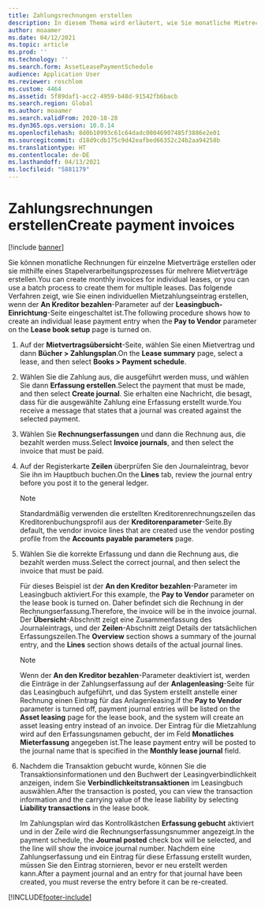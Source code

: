 ```yaml
---
title: Zahlungsrechnungen erstellen
description: In diesem Thema wird erläutert, wie Sie monatliche Mietrechnungen erstellen. Sie können Rechnungen für einzelne Mietverträge erstellen oder sie mithilfe eines Stapelverarbeitungsprozesses für mehrere Mietverträge erstellen.
author: moaamer
ms.date: 04/12/2021
ms.topic: article
ms.prod: ''
ms.technology: ''
ms.search.form: AssetLeasePaymentSchedule
audience: Application User
ms.reviewer: roschlom
ms.custom: 4464
ms.assetid: 5f89daf1-acc2-4959-b48d-91542fb6bacb
ms.search.region: Global
ms.author: moaamer
ms.search.validFrom: 2020-10-28
ms.dyn365.ops.version: 10.0.14
ms.openlocfilehash: 8d0b10993c61c64dadc00046907485f3886e2e01
ms.sourcegitcommit: d18d9cdb175c9d42eafbed66352c24b2aa94258b
ms.translationtype: HT
ms.contentlocale: de-DE
ms.lasthandoff: 04/13/2021
ms.locfileid: "5881179"
---
```

# <a name="create-payment-invoices"></a><span data-ttu-id="a85cc-104">Zahlungsrechnungen erstellen</span><span class="sxs-lookup"><span data-stu-id="a85cc-104">Create payment invoices</span></span>

[!include [banner](../includes/banner.md)]

<span data-ttu-id="a85cc-105">Sie können monatliche Rechnungen für einzelne Mietverträge erstellen oder sie mithilfe eines Stapelverarbeitungsprozesses für mehrere Mietverträge erstellen.</span><span class="sxs-lookup"><span data-stu-id="a85cc-105">You can create monthly invoices for individual leases, or you can use a batch process to create them for multiple leases.</span></span> <span data-ttu-id="a85cc-106">Das folgende Verfahren zeigt, wie Sie einen individuellen Mietzahlungseintrag erstellen, wenn der **An Kreditor bezahlen**-Parameter auf der **Leasingbuch-Einrichtung**-Seite eingeschaltet ist.</span><span class="sxs-lookup"><span data-stu-id="a85cc-106">The following procedure shows how to create an individual lease payment entry when the **Pay to Vendor** parameter on the **Lease book setup** page is turned on.</span></span>

1. <span data-ttu-id="a85cc-107">Auf der **Mietvertragsübersicht**-Seite, wählen Sie einen Mietvertrag und dann **Bücher \> Zahlungsplan**.</span><span class="sxs-lookup"><span data-stu-id="a85cc-107">On the **Lease summary** page, select a lease, and then select **Books \> Payment schedule**.</span></span>
2. <span data-ttu-id="a85cc-108">Wählen Sie die Zahlung aus, die ausgeführt werden muss, und wählen Sie dann **Erfassung erstellen**.</span><span class="sxs-lookup"><span data-stu-id="a85cc-108">Select the payment that must be made, and then select **Create journal**.</span></span> <span data-ttu-id="a85cc-109">Sie erhalten eine Nachricht, die besagt, dass für die ausgewählte Zahlung eine Erfassung erstellt wurde.</span><span class="sxs-lookup"><span data-stu-id="a85cc-109">You receive a message that states that a journal was created against the selected payment.</span></span>
3. <span data-ttu-id="a85cc-110">Wählen Sie **Rechnungserfassungen** und dann die Rechnung aus, die bezahlt werden muss.</span><span class="sxs-lookup"><span data-stu-id="a85cc-110">Select **Invoice journals**, and then select the invoice that must be paid.</span></span>
4. <span data-ttu-id="a85cc-111">Auf der Registerkarte **Zeilen** überprüfen Sie den Journaleintrag, bevor Sie ihn im Hauptbuch buchen.</span><span class="sxs-lookup"><span data-stu-id="a85cc-111">On the **Lines** tab, review the journal entry before you post it to the general ledger.</span></span>

    > [!NOTE]
    > <span data-ttu-id="a85cc-112">Standardmäßig verwenden die erstellten Kreditorenrechnungszeilen das Kreditorenbuchungsprofil aus der **Kreditorenparameter**-Seite.</span><span class="sxs-lookup"><span data-stu-id="a85cc-112">By default, the vendor invoice lines that are created use the vendor posting profile from the **Accounts payable parameters** page.</span></span>

5. <span data-ttu-id="a85cc-113">Wählen Sie die korrekte Erfassung und dann die Rechnung aus, die bezahlt werden muss.</span><span class="sxs-lookup"><span data-stu-id="a85cc-113">Select the correct journal, and then select the invoice that must be paid.</span></span>

    <span data-ttu-id="a85cc-114">Für dieses Beispiel ist der **An den Kreditor bezahlen**-Parameter im Leasingbuch aktiviert.</span><span class="sxs-lookup"><span data-stu-id="a85cc-114">For this example, the **Pay to Vendor** parameter on the lease book is turned on.</span></span> <span data-ttu-id="a85cc-115">Daher befindet sich die Rechnung in der Rechnungserfassung.</span><span class="sxs-lookup"><span data-stu-id="a85cc-115">Therefore, the invoice will be in the invoice journal.</span></span> <span data-ttu-id="a85cc-116">Der **Übersicht**-Abschnitt zeigt eine Zusammenfassung des Journaleintrags, und der **Zeilen**-Abschnitt zeigt Details der tatsächlichen Erfassungszeilen.</span><span class="sxs-lookup"><span data-stu-id="a85cc-116">The **Overview** section shows a summary of the journal entry, and the **Lines** section shows details of the actual journal lines.</span></span>

    > [!NOTE]
    > <span data-ttu-id="a85cc-117">Wenn der **An den Kreditor bezahlen**-Parameter deaktiviert ist, werden die Einträge in der Zahlungserfassung auf der **Anlagenleasing**-Seite für das Leasingbuch aufgeführt, und das System erstellt anstelle einer Rechnung einen Eintrag für das Anlagenleasing.</span><span class="sxs-lookup"><span data-stu-id="a85cc-117">If the **Pay to Vendor** parameter is turned off, payment journal entries will be listed on the **Asset leasing** page for the lease book, and the system will create an asset leasing entry instead of an invoice.</span></span> <span data-ttu-id="a85cc-118">Der Eintrag für die Mietzahlung wird auf den Erfassungsnamen gebucht, der im Feld **Monatliches Mieterfassung** angegeben ist.</span><span class="sxs-lookup"><span data-stu-id="a85cc-118">The lease payment entry will be posted to the journal name that is specified in the **Monthly lease journal** field.</span></span>

6. <span data-ttu-id="a85cc-119">Nachdem die Transaktion gebucht wurde, können Sie die Transaktionsinformationen und den Buchwert der Leasingverbindlichkeit anzeigen, indem Sie **Verbindlichkeitstransaktionen** im Leasingbuch auswählen.</span><span class="sxs-lookup"><span data-stu-id="a85cc-119">After the transaction is posted, you can view the transaction information and the carrying value of the lease liability by selecting **Liability transactions** in the lease book.</span></span>

    <span data-ttu-id="a85cc-120">Im Zahlungsplan wird das Kontrollkästchen **Erfassung gebucht** aktiviert und in der Zeile wird die Rechnungserfassungsnummer angezeigt.</span><span class="sxs-lookup"><span data-stu-id="a85cc-120">In the payment schedule, the **Journal posted** check box will be selected, and the line will show the invoice journal number.</span></span> <span data-ttu-id="a85cc-121">Nachdem eine Zahlungserfassung und ein Eintrag für diese Erfassung erstellt wurden, müssen Sie den Eintrag stornieren, bevor er neu erstellt werden kann.</span><span class="sxs-lookup"><span data-stu-id="a85cc-121">After a payment journal and an entry for that journal have been created, you must reverse the entry before it can be re-created.</span></span>


[!INCLUDE[footer-include](../../includes/footer-banner.md)]
